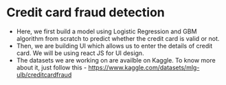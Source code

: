 # Credit card fraud detection

- Here, we first build a model using Logistic Regression and GBM algorithm from scratch to predict whether the credit card is valid or not.
- Then, we are building UI which allows us to enter the details of credit card. We will be using react JS for UI design.
- The datasets we are working on are availble on Kaggle. To know more about it, just follow this - https://www.kaggle.com/datasets/mlg-ulb/creditcardfraud

